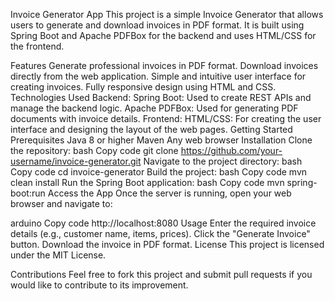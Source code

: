 Invoice Generator App
This project is a simple Invoice Generator that allows users to generate and download invoices in PDF format. It is built using Spring Boot and Apache PDFBox for the backend and uses HTML/CSS for the frontend.

Features
Generate professional invoices in PDF format.
Download invoices directly from the web application.
Simple and intuitive user interface for creating invoices.
Fully responsive design using HTML and CSS.
Technologies Used
Backend:
Spring Boot: Used to create REST APIs and manage the backend logic.
Apache PDFBox: Used for generating PDF documents with invoice details.
Frontend:
HTML/CSS: For creating the user interface and designing the layout of the web pages.
Getting Started
Prerequisites
Java 8 or higher
Maven
Any web browser
Installation
Clone the repository:
bash
Copy code
git clone https://github.com/your-username/invoice-generator.git
Navigate to the project directory:
bash
Copy code
cd invoice-generator
Build the project:
bash
Copy code
mvn clean install
Run the Spring Boot application:
bash
Copy code
mvn spring-boot:run
Access the App
Once the server is running, open your web browser and navigate to:

arduino
Copy code
http://localhost:8080
Usage
Enter the required invoice details (e.g., customer name, items, prices).
Click the "Generate Invoice" button.
Download the invoice in PDF format.
License
This project is licensed under the MIT License.

Contributions
Feel free to fork this project and submit pull requests if you would like to contribute to its improvement.
